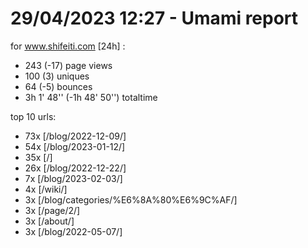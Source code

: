 # 29/04/2023 12:27 - Umami report
for www.shifeiti.com [24h] :

 - 243 (-17) page views
 - 100 (3) uniques
 - 64 (-5) bounces
 - 3h 1' 48'' (-1h 48' 50'') totaltime


top 10 urls:
 - 73x [/blog/2022-12-09/]
 - 54x [/blog/2023-01-12/]
 - 35x [/]
 - 26x [/blog/2022-12-22/]
 - 7x [/blog/2023-02-03/]
 - 4x [/wiki/]
 - 3x [/blog/categories/%E6%8A%80%E6%9C%AF/]
 - 3x [/page/2/]
 - 3x [/about/]
 - 3x [/blog/2022-05-07/]


